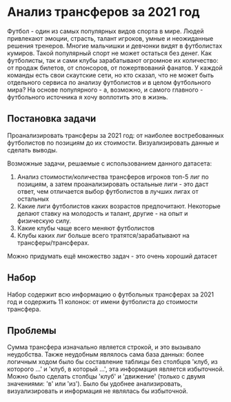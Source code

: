 # Анализ трансферов за 2021 год

Футбол - один из самых популярных видов спорта в мире. Людей привлекают эмоции, страсть, талант игроков, умные и неожиданные решения тренеров. Многие мальчишки и девчонки видят в футболистах кумиров.
Такой популярный спорт не может остаться без денег. Как футболисты, так и сами клубы зарабатывают огромное их количество: от продаж билетов, от спонсоров, от пожертвований фанатов. У каждой команды есть свои скаутские сети, но кто сказал, что не может быть отдельного сервиса по анализу футболистов и в целом футбольного мира? На основе популярного - а, возможно, и самого главного - футбольного источника я хочу воплотить это в жизнь.

## Постановка задачи

Проанализировать трансферы за 2021 год: от наиболее востребованных футболистов по позициям до их стоимости. Визуализировать данные и сделать выводы.

Возможные задачи, решаемые с использованием данного датасета:

1. Анализ стоимости/количества трансферов игроков топ-5 лиг по позициям, а затем проанализировать остальные лиги - это даст ответ, чем отличается выбор футболистов в лучших лигах от остальных
2. Какие лиги футболистов каких возрастов предпочитают. Некоторые делают ставку на молодость и талант, другие - на опыт и физическую силу.
3. Какие клубы чаще всего меняют футболистов
4. Клубы каких лиг больше всего тратятся/зарабатывают на трансферы/трансферах.

Можно придумать ещё множество задач - это очень хороший датасет

## Набор

Набор содержит всю информацию о футбольных трансферах за 2021 год и содержить 11 колонок: от имени футболиста до стоимости трансфера.

## Проблемы

Сумма трансфера изначально является строкой, и это вызывало неудобства. Также неудобным являлось сама база данных: более логичным ходом было бы составление таблицы без столбцов 'клуб, из которого ...' и 'клуб, в который ...', эта информация является избыточной. Можно было сделать столбцы 'клуб' и 'движение' (только с двумя значениями: 'в' или 'из'). Было бы удобнее анализировать, визуализировать и информация не являлась бы избыточной.  
